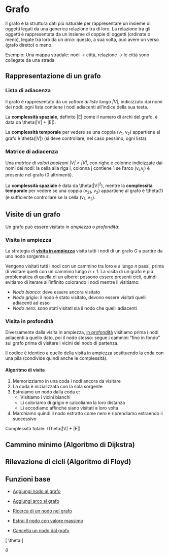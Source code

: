 # Grafo

Il grafo è la struttura dati più naturale per rappresentare un insieme di oggetti legati da una generica relazione tra di loro.
La relazione tra gli oggetti è rappresentata da un insieme di coppie di oggetti (ordinate o meno), legate tra loro da un *arco*: questo, a sua volta, può avere un verso (grafo diretto) o meno.

Esempio: Una mappa stradale: nodi → città, relazione → le città sono collegate da una strada

## Rappresentazione di un grafo

### Lista di adiacenza

Il grafo è rappresentato da un *vettore di liste lungo |V|*, indicizzato dai nomi dei nodi: ogni lista contiene i nodi adiacenti all’indice della sua testa.

La **complessità spaziale**, definito |E| come il numero di archi del grafo, è data da \theta(|V| + |E|).

La **complessità temporale** per vedere se una coppia (v<sub>1</sub>, v<sub>2</sub>) appartiene al grafo è \theta(|V|) (si deve controllare, nel caso pessimo, ogni lista).

### Matrice di adiacenza

Una *matrice di valori booleani |V| × |V|*, con righe e colonne indicizzate dai nomi dei nodi: la cella alla riga i, colonna j contiene 1 se l’arco (v<sub>i</sub>,v<sub>j</sub>) è presente nel grafo (0 altrimenti).

La **complessità spaziale** è data da \theta(|V|<sup>2</sup>), mentre la **complessità temporale** per vedere se una coppia (v<sub>21</sub>, v<sub>2</sub>) appartiene al grafo è \theta(1) (è sufficiente controllare se la cella (v<sub>1</sub>, v<sub>2</sub>).

## Visite di un grafo

Un grafo può essere visitato in *ampiezza* o *profondità*:

### Visita in ampiezza

La strategia di **[visita in ampiezza](https://github.com/FrancescoCalasso/Algorithms-and-Data-Structures/blob/a3c66c95fc49dda63f33791e671dfa250db2bb13/src/main/java/model/struct/Grafo.java#L210)** visita tutti i nodi di un grafo *G* a partire da uno nodo sorgente *s*.

Vengono visitati tutti i nodi con un cammino tra loro e *s* lungo *n* passi, prima di visitare quelli con un cammino lungo *n + 1*.
La visita di un grafo è più problematica di quella di un albero: possono essere presenti cicli, quindi evitiamo di iterare all’infinito colorando i nodi mentre li visitiamo:
* *Nodo bianco*: deve essere ancora visitato
* *Nodo grigio*: il nodo è stato visitato, devono essere visitati quelli adiacenti ad esso
* *Nodo nero*: sono stati visitati sia il nodo che quelli adiacenti

### Visita in profondità

Diversamente dalla visita in ampiezza, [in profondità](https://github.com/FrancescoCalasso/Algorithms-and-Data-Structures/blob/a3c66c95fc49dda63f33791e671dfa250db2bb13/src/main/java/model/struct/Grafo.java#L256) visitiamo prima i nodi adiacenti a quello dato, poi il nodo stesso: segue i cammini “fino in fondo” sul grafo prima di visitare i vicini del nodo di partenza.

Il codice è identico a quello della visita in ampiezza sostituendo la coda con una pila (condivide quindi anche le complessità).

#### Algoritmo di visita 

1. Memorizziamo in una coda i nodi ancora da visitare
2. La coda è inizializzata con la sola sorgente
3. Estraiamo un nodo dalla coda e:
   * Visitiamo i vicini bianchi
   * Li coloriamo di grigio e calcoliamo la loro distanza 
   * Li accodiamo affinchè siano visitati a loro volta
4. Marchiamo quindi il nodo estratto come nero e riprendiamo estraendo il successivo

Complessità totale: \Theta(|V| + |E|)

## Cammino minimo (Algoritmo di Dijkstra)

## Rilevazione di cicli (Algoritmo di Floyd)

## Funzioni base

* [Aggiungi nodo al grafo](/src/main/java/model/struct/Grafo.java)

* [Aggiungi arco al grafo](/src/main/java/model/struct/Grafo.java)

* [Ricerca di un nodo nel grafo](/src/main/java/model/struct/Grafo.java)

* [Estrai il nodo con valore massimo](/src/main/java/model/struct/Grafo.java)

* [Cancella un nodo dal grafo](/src/main/java/model/struct/Grafo.java)

\[ \theta \]

$\theta$
